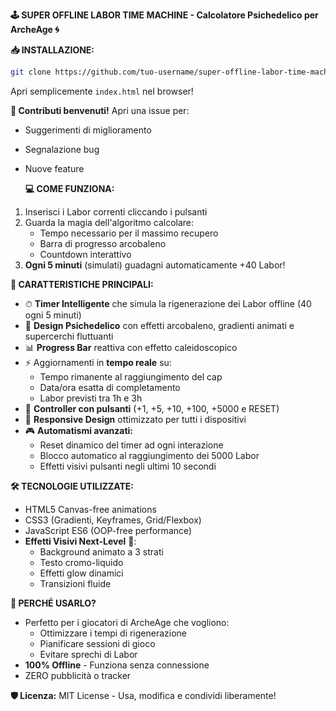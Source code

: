 **🕹️ SUPER OFFLINE LABOR TIME MACHINE - Calcolatore Psichedelico per ArcheAge 🌀**

**📥 INSTALLAZIONE:**
```bash
git clone https://github.com/tuo-username/super-offline-labor-time-machine.git
```
Apri semplicemente `index.html` nel browser!

**👾 Contributi benvenuti!** Apri una issue per:
- Suggerimenti di miglioramento
- Segnalazione bug
- Nuove feature

  **💻 COME FUNZIONA:**
1. Inserisci i Labor correnti cliccando i pulsanti
2. Guarda la magia dell'algoritmo calcolare:
   - Tempo necessario per il massimo recupero
   - Barra di progresso arcobaleno
   - Countdown interattivo
3. **Ogni 5 minuti** (simulati) guadagni automaticamente +40 Labor!

**🚀 CARATTERISTICHE PRINCIPALI:**
- ⏱ **Timer Intelligente** che simula la rigenerazione dei Labor offline (40 ogni 5 minuti)
- 🌈 **Design Psichedelico** con effetti arcobaleno, gradienti animati e supercerchi fluttuanti
- 📊 **Progress Bar** reattiva con effetto caleidoscopico
- ⚡ Aggiornamenti in **tempo reale** su:
  - Tempo rimanente al raggiungimento del cap
  - Data/ora esatta di completamento
  - Labor previsti tra 1h e 3h
- 🔢 **Controller con pulsanti** (+1, +5, +10, +100, +5000 e RESET)
- 📱 **Responsive Design** ottimizzato per tutti i dispositivi
- 🎮 **Automatismi avanzati:**
  - Reset dinamico del timer ad ogni interazione
  - Blocco automatico al raggiungimento dei 5000 Labor
  - Effetti visivi pulsanti negli ultimi 10 secondi

**🛠 TECNOLOGIE UTILIZZATE:**
- HTML5 Canvas-free animations
- CSS3 (Gradienti, Keyframes, Grid/Flexbox)
- JavaScript ES6 (OOP-free performance)
- **Effetti Visivi Next-Level** 🌟:
  - Background animato a 3 strati
  - Testo cromo-liquido
  - Effetti glow dinamici
  - Transizioni fluide

**🎯 PERCHÉ USARLO?**
- Perfetto per i giocatori di ArcheAge che vogliono:
  - Ottimizzare i tempi di rigenerazione
  - Pianificare sessioni di gioco
  - Evitare sprechi di Labor
- **100% Offline** - Funziona senza connessione
- ZERO pubblicità o tracker

**🛡️ Licenza:** MIT License - Usa, modifica e condividi liberamente!



